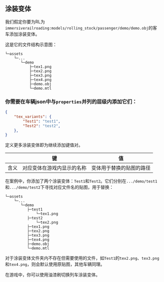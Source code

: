 ## 涂装变体
我们假定你要为RL为`immersiverailroading:models/rolling_stock/passenger/demo/demo.obj`的客车添加涂装变体。

这是它的文件结构示意图：
``` 文件结构示意
└─assets
    └─...
       └─demo
           ├─tex1.png
           ├─tex2.png
           ├─tex3.png
           ├─tex4.png
           ├─demo.obj
           └─demo.mtl
```

### 你需要在车辆json中与`properties`并列的层级内添加它们：
```json
{
	"tex_variants": {
		"Test1": "test1",
        "Test2": "test2",
	},
}
```
定义更多涂装变体即为继续添加键值对。

|  |       键       |           值           |
|----|:-------------:|:---------------------:|
|  含义  | 对应变体在游戏内显示的名称 | 变体用于替换的贴图的路径|


在案例中，你添加了两个涂装变体：`Test1`和`Test2`。它们分别在`.../demo/test1`和`.../demo/test2`下寻找对应文件名的贴图，用于替换：
``` 文件结构示意
└─assets
    └─...
       └─demo
          ├─test1
              └─tex1.png
          ├─test2
              └─tex2.png
          ├─tex1.png
          ├─tex2.png
          ├─tex3.png
          ├─tex4.png
          ├─demo.obj
          └─demo.mtl
```

对于涂装变体文件夹内不存在但需要使用的文件，如`Test1`的`tex2.png`、`tex3.png`和`tex4.png`，则会默认使用原贴图，其他车辆同理。

在游戏中，你可以使用油漆刷切换列车涂装变体。